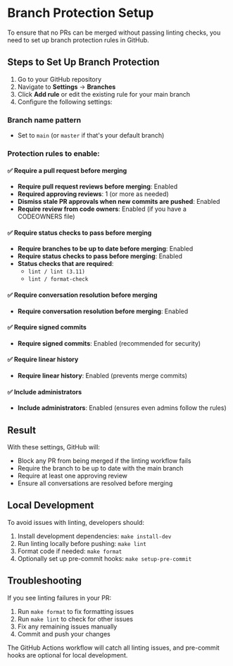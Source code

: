 # Branch Protection Setup

To ensure that no PRs can be merged without passing linting checks, you need to set up branch protection rules in GitHub.

## Steps to Set Up Branch Protection

1. Go to your GitHub repository
2. Navigate to **Settings** → **Branches**
3. Click **Add rule** or edit the existing rule for your main branch
4. Configure the following settings:

### Branch name pattern
- Set to `main` (or `master` if that's your default branch)

### Protection rules to enable:

#### ✅ Require a pull request before merging
- **Require pull request reviews before merging**: Enabled
- **Required approving reviews**: 1 (or more as needed)
- **Dismiss stale PR approvals when new commits are pushed**: Enabled
- **Require review from code owners**: Enabled (if you have a CODEOWNERS file)

#### ✅ Require status checks to pass before merging
- **Require branches to be up to date before merging**: Enabled
- **Require status checks to pass before merging**: Enabled
- **Status checks that are required**:
  - `lint / lint (3.11)`
  - `lint / format-check`

#### ✅ Require conversation resolution before merging
- **Require conversation resolution before merging**: Enabled

#### ✅ Require signed commits
- **Require signed commits**: Enabled (recommended for security)

#### ✅ Require linear history
- **Require linear history**: Enabled (prevents merge commits)

#### ✅ Include administrators
- **Include administrators**: Enabled (ensures even admins follow the rules)

## Result

With these settings, GitHub will:
- Block any PR from being merged if the linting workflow fails
- Require the branch to be up to date with the main branch
- Require at least one approving review
- Ensure all conversations are resolved before merging

## Local Development

To avoid issues with linting, developers should:

1. Install development dependencies: `make install-dev`
2. Run linting locally before pushing: `make lint`
3. Format code if needed: `make format`
4. Optionally set up pre-commit hooks: `make setup-pre-commit`

## Troubleshooting

If you see linting failures in your PR:

1. Run `make format` to fix formatting issues
2. Run `make lint` to check for other issues
3. Fix any remaining issues manually
4. Commit and push your changes

The GitHub Actions workflow will catch all linting issues, and pre-commit hooks are optional for local development.
